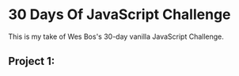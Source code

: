 # 30 Days Of JavaScript Challenge

This is my take of Wes Bos's 30-day vanilla JavaScript Challenge.

## Project 1:

